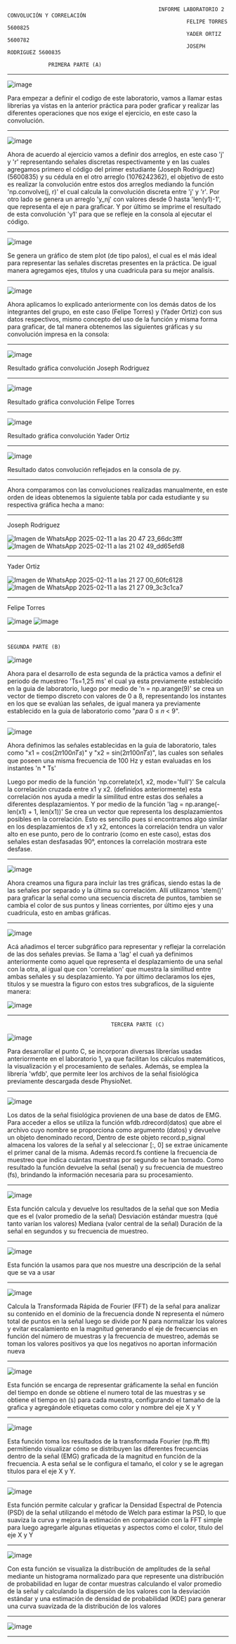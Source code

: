                                                     INFORME LABORATORIO 2 CONVOLUCIÓN Y CORRELACIÓN 
                                                             FELIPE TORRES 5600825
                                                             YADER ORTIZ   5600782
                                                             JOSEPH RODRIGUEZ 5600835

                 PRIMERA PARTE (A)
___________________________________________________________________________________________________________________________

![image](https://github.com/user-attachments/assets/f3c8b298-402a-4acb-800c-add117427036)

Para empezar a definir el codigo de este laboratorio, vamos a llamar estas librerias ya vistas en la anterior práctica para poder graficar y realizar las diferentes operaciones que nos exige el ejercicio, en este caso la convolución.
___________________________________________________________________________________________________________________________

![image](https://github.com/user-attachments/assets/5695277b-239f-4baa-9879-96ae51555c8c)

Ahora de acuerdo al ejercicio vamos a definir dos arreglos, en este caso 'j' y 'r' representando señales discretas respectivamente y en las cuales agregamos primero el código del primer estudiante (Joseph Rodriguez) (5600835) y su cédula en el otro arreglo (1076242362), el objetivo de esto es realizar la convolución entre estos dos arreglos mediando la función 'np.convolve(j, r)' el cual calcula la convolución discreta entre 'j' y 'r'.
Por otro lado se genera un arreglo 'y_nj' con valores desde 0 hasta 'len(y1)-1', que representa el eje n para graficar. Y por último se imprime el resultado de esta convolución 'y1' para que se refleje en la consola al ejecutar el código.
___________________________________________________________________________________________________________________________

![image](https://github.com/user-attachments/assets/e16c8f89-7a2a-40b5-982a-8c7599fd0132)

Se genera un gráfico de stem plot (de tipo palos), el cual es el más ideal para representar las señales discretas presentes en la práctica. De igual manera agregamos ejes, titulos y una cuadricula para su mejor analisís.
___________________________________________________________________________________________________________________________

![image](https://github.com/user-attachments/assets/fe7c727b-4e84-4da9-afcd-f61013be1ee9)

Ahora aplicamos lo explicado anteriormente con los demás datos de los integrantes del grupo, en este caso (Felipe Torres) y (Yader Ortiz) con sus datos respectivos, mismo concepto del uso de la función y misma forma para graficar, de tal manera obtenemos las siguientes gráficas y su convolución impresa en la consola:
___________________________________________________________________________________________________________________________

![image](https://github.com/user-attachments/assets/af537f3a-0bca-4d95-98ff-e73d377c7060)

Resultado gráfica convolución Joseph Rodriguez 
___________________________________________________________________________________________________________________________

![image](https://github.com/user-attachments/assets/a523b097-cc1a-43f9-872d-ac0a7393f496)

Resultado gráfica convolución Felipe Torres 
___________________________________________________________________________________________________________________________

![image](https://github.com/user-attachments/assets/db8f4cd3-ea31-4a1e-a3d5-a5354bf7d15d)

Resultado gráfica convolución Yader Ortiz
___________________________________________________________________________________________________________________________

![image](https://github.com/user-attachments/assets/9533c770-1cff-4833-b514-3244af135ac2)

Resultado datos convolución reflejados en la consola de py.

___________________________________________________________________________________________________________________________

Ahora comparamos con las convoluciones realizadas manualmente, en este orden de ideas obtenemos la siguiente tabla por cada estudiante y su respectiva gráfica hecha a mano:
___________________________________________________________________________________________________________________________

Joseph Rodriguez 

![Imagen de WhatsApp 2025-02-11 a las 20 47 23_66dc3fff](https://github.com/user-attachments/assets/51b9521e-2943-4889-a0a0-47826662b21b)
![Imagen de WhatsApp 2025-02-11 a las 21 02 49_dd65efd8](https://github.com/user-attachments/assets/8bf23f20-e8e8-473d-a794-0744e6f35d6a)
___________________________________________________________________________________________________________________________

Yader Ortiz 

![Imagen de WhatsApp 2025-02-11 a las 21 27 00_60fc6128](https://github.com/user-attachments/assets/33098a0a-db66-4da6-a60e-2a2cc8f86be2)
![Imagen de WhatsApp 2025-02-11 a las 21 27 09_3c3c1ca7](https://github.com/user-attachments/assets/3d4ee2a7-5fb6-48e0-a84b-b119e329405f)
___________________________________________________________________________________________________________________________
Felipe Torres 

![image](https://github.com/user-attachments/assets/d870b71e-2c4c-44ea-8624-2bbea483c921)
![image](https://github.com/user-attachments/assets/12b210db-683f-4e3e-a36b-6aeadb66eff0)

___________________________________________________________________________________________________________________________


                                                                           SEGUNDA PARTE (B) 
                                                                           
![image](https://github.com/user-attachments/assets/8e3f2a6b-0170-41cc-a86b-4dd8ccef8073)

Ahora para el desarrollo de esta segunda de la práctica vamos a definir el periodo de muestreo 'Ts=1,25 ms' el cual ya esta previamente establecido en la guia de laboratorio, luego por medio de 'n = np.arange(9)' se crea un vector de tiempo discreto con valores de 0 a 8, representando los instantes en los que se evalúan las señales, de igual manera ya previamente establecido en la guia de laboratorio como "𝑝𝑎𝑟𝑎 0 ≤ 𝑛 < 9".

___________________________________________________________________________________________________________________________

![image](https://github.com/user-attachments/assets/10110a3a-e8ff-4f2e-b633-f2718cb201da)

Ahora definimos las señales establecidas en la guia de laboratorio, tales como "x1 = cos(2𝜋100𝑛𝑇𝑠)" y "x2 = sin(2𝜋100𝑛𝑇𝑠)", las cuales son señales que poseen una misma frecuencia de 100 Hz y estan evaluadas en los instantes 'n * Ts'

Luego por medio de la función 'np.correlate(x1, x2, mode='full')' Se calcula la correlación cruzada entre x1 y x2. (definidos anteriormente) esta correlación nos ayuda a medir la similitud entre estas dos señales a diferentes desplazamientos. Y por medio de la función 'lag = np.arange(-len(x1) + 1, len(x1))' Se crea un vector que representa los desplazamientos posibles en la correlación. Esto es sencillo pues si encontramos algo similar en los desplazamientos de x1 y x2, entonces la correlación tendra un valor alto en ese punto, pero de lo contrario (como en este caso), estas dos señales estan desfasadas 90°, entonces la correlación mostrara este desfase.
___________________________________________________________________________________________________________________________

![image](https://github.com/user-attachments/assets/3209bd9b-e7a6-48e0-b021-27a4ff0c7b7d)

Ahora creamos una figura para incluir las tres gráficas, siendo estas la de las señales por separado y la última su correlacióm. 
Allí utilizamos 'stem()' para graficar la señal como una secuencia discreta de puntos, tambien se cambia el color de sus puntos y lineas corrientes, por último ejes y una cuadricula, esto en ambas gráficas.

___________________________________________________________________________________________________________________________

![image](https://github.com/user-attachments/assets/2fda55b1-ba33-40f0-a523-bbebcc4cfa36)

Acá añadimos el tercer subgráfico para representar y reflejar la correlación de las dos señales previas. Se llama a 'lag' el cuañ ya definimos anteriormente como aquel que representa el desplazamiento de una señal con la otra, al igual que con 'correlation' que muestra la similitud entre ambas señales y su desplazamiento. Ya por último declaramos los ejes, titulos y se muestra la figuro con estos tres subgraficos, de la siguiente manera:

![image](https://github.com/user-attachments/assets/3c3db6b0-73bd-43fe-a290-1a1eb4e97829)

___________________________________________________________________________________________________________________________

                                     TERCERA PARTE (C)
                                     
![image](https://github.com/user-attachments/assets/836aa702-8cc1-45e4-a647-10bbe5f00892)

Para desarrollar el punto C, se incorporan diversas librerías usadas anteriormente en el laboratorio 1, ya que facilitan los cálculos matemáticos, la visualización y el procesamiento de señales. Además, se emplea la librería 'wfdb', que permite leer los archivos de la señal fisiológica previamente descargada desde PhysioNet.

___________________________________________________________________________________________________________________________

![image](https://github.com/user-attachments/assets/ce75fe83-2a0b-4707-99f2-491367ef0149)

Los datos de la señal fisiológica provienen de una base de datos de EMG. Para acceder a ellos se utiliza la función wfdb.rdrecord(datos) que abre el archivo cuyo nombre se proporciona como argumento (datos) y devuelve un objeto denominado record, Dentro de este objeto record.p_signal almacena los valores de la señal y al seleccionar [:, 0] se extrae únicamente el primer canal de la misma. Además record.fs contiene la frecuencia de muestreo que indica cuántas muestras por segundo se han tomado. Como resultado la función devuelve la señal (senal) y su frecuencia de muestreo (fs), brindando la información necesaria para su procesamiento.
___________________________________________________________________________________________________________________________

![image](https://github.com/user-attachments/assets/b8b69978-70ba-4e6c-af25-7ee37d919825)

Esta función calcula y devuelve los resultados de la señal que son 
Media que es el (valor promedio de la señal)
Desviación estándar muestra (qué tanto varían los valores)
Mediana (valor central de la señal)
Duración de la señal en segundos y su frecuencia de muestreo.

___________________________________________________________________________________________________________________________

![image](https://github.com/user-attachments/assets/b4df0bbb-2ccb-4c43-a489-2cb515eadd48)

Esta función la usamos para que nos muestre una descripción de la señal que se va a usar
___________________________________________________________________________________________________________________________
![image](https://github.com/user-attachments/assets/65f48595-441e-4e57-9e9d-b0629bb9105b)

Calcula la Transformada Rápida de Fourier (FFT) de la señal para analizar su contenido en el dominio de la frecuencia donde N representa el número total de puntos en la señal luego se divide por N para normalizar los valores y evitar escalamiento en la magnitud generando el eje de frecuencias en función del número de muestras y la frecuencia de muestreo, además se toman los valores positivos ya que los negativos no aportan información nueva 
___________________________________________________________________________________________________________________________
![image](https://github.com/user-attachments/assets/99980d53-b8c7-4002-bf4d-2f615adc273c)

Esta función se encarga de representar gráficamente la señal en función del tiempo en donde se obtiene el numero total de las muestras y se obtiene el tiempo en (s) para cada muestra, configurando el tamaño de la grafica y agregándole etiquetas como color y nombre del eje X y Y
___________________________________________________________________________________________________________________________

![image](https://github.com/user-attachments/assets/f92408d9-edad-48a0-8f8e-7528fabe02a0)

Esta función toma los resultados de la transformada Fourier (np.fft.fft) permitiendo visualizar cómo se distribuyen las diferentes frecuencias dentro de la señal (EMG) graficada de la magnitud en función de la frecuencia. A esta señal se le configura el tamaño, el color y se le agregan títulos para el eje X y Y.
___________________________________________________________________________________________________________________________

![image](https://github.com/user-attachments/assets/3bdb40b1-2579-47ae-a75e-9c36c36f6233)

Esta función permite calcular y graficar la Densidad Espectral de Potencia (PSD) de la señal utilizando el método de Welch para estimar la PSD, lo que suaviza la curva y mejora la estimación en comparación con la FFT simple para luego agregarle algunas etiquetas y aspectos como el color, titulo del eje X y Y 
___________________________________________________________________________________________________________________________

![image](https://github.com/user-attachments/assets/80400c62-c1cc-49ea-92a6-b5f46c4ca4c6)

Con esta función se visualiza la distribución de amplitudes de la señal mediante un histograma normalizado para que represente una distribución de probabilidad en lugar de contar muestras calculando el valor promedio de la señal y calculando la dispersión de los valores con la desviación estándar y una estimación de densidad de probabilidad (KDE)  para generar una curva suavizada de la distribución de los valores 

___________________________________________________________________________________________________________________________

![image](https://github.com/user-attachments/assets/40e897fb-f81a-4eb9-a4a4-95d0987ae737)

___________________________________________________________________________________________________________________________




